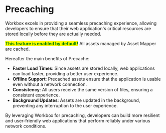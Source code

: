 # Precaching

Workbox excels in providing a seamless precaching experience, allowing developers to ensure that their web application's critical resources are stored locally before they are actually needed.

<mark style="color:green;">**This feature is enabled by default!**</mark> All assets managed by Asset Mapper are cached.

Hereafter the main benefits of Precache:

* **Faster Load Times**: Since assets are stored locally, web applications can load faster, providing a better user experience.
* **Offline Support**: Precached assets ensure that the application is usable even without a network connection.
* **Consistency**: All users receive the same version of files, ensuring a consistent experience.
* **Background Updates**: Assets are updated in the background, preventing any interruption to the user experience.

By leveraging Workbox for precaching, developers can build more resilient and user-friendly web applications that perform reliably under various network conditions.
